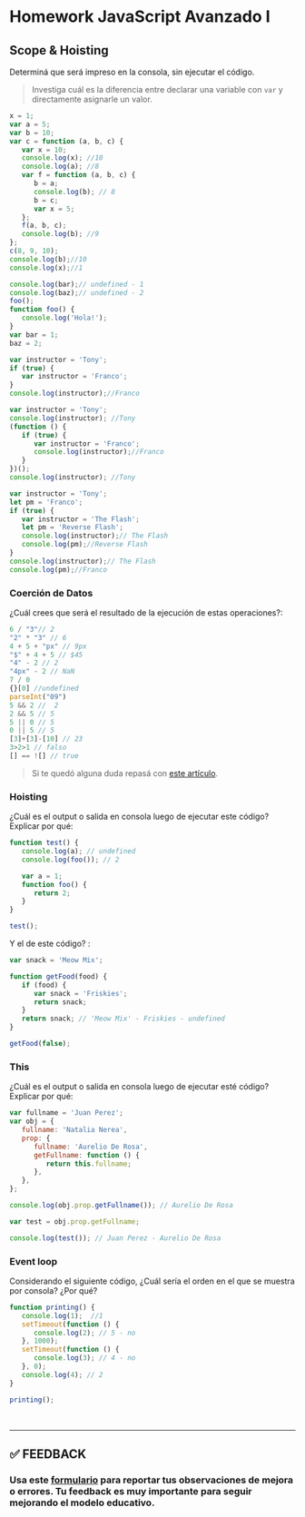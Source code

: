 # Homework JavaScript Avanzado I

## Scope & Hoisting

Determiná que será impreso en la consola, sin ejecutar el código.

> Investiga cuál es la diferencia entre declarar una variable con `var` y directamente asignarle un valor.

```javascript
x = 1;
var a = 5;
var b = 10;
var c = function (a, b, c) {
   var x = 10;
   console.log(x); //10
   console.log(a); //8
   var f = function (a, b, c) {
      b = a;
      console.log(b); // 8
      b = c;
      var x = 5;
   };
   f(a, b, c);
   console.log(b); //9
};
c(8, 9, 10);
console.log(b);//10
console.log(x);//1
```

```javascript
console.log(bar);// undefined - 1
console.log(baz);// undefined - 2
foo();
function foo() {
   console.log('Hola!');
}
var bar = 1;
baz = 2;
```

```javascript
var instructor = 'Tony';
if (true) {
   var instructor = 'Franco';
}
console.log(instructor);//Franco
```

```javascript
var instructor = 'Tony';
console.log(instructor); //Tony
(function () {
   if (true) {
      var instructor = 'Franco';
      console.log(instructor);//Franco
   }
})();
console.log(instructor); //Tony
```

```javascript
var instructor = 'Tony';
let pm = 'Franco';
if (true) {
   var instructor = 'The Flash';
   let pm = 'Reverse Flash';
   console.log(instructor);// The Flash
   console.log(pm);//Reverse Flash
}
console.log(instructor);// The Flash
console.log(pm);//Franco
```

### Coerción de Datos

¿Cuál crees que será el resultado de la ejecución de estas operaciones?:

```javascript
6 / "3"// 2
"2" * "3" // 6
4 + 5 + "px" // 9px
"$" + 4 + 5 // $45
"4" - 2 // 2
"4px" - 2 // NaN
7 / 0
{}[0] //undefined
parseInt("09")
5 && 2 //  2
2 && 5 // 5
5 || 0 // 5
0 || 5 // 5
[3]+[3]-[10] // 23
3>2>1 // falso
[] == ![] // true
```

> Si te quedó alguna duda repasá con [este artículo](http://javascript.info/tutorial/object-conversion).

### Hoisting

¿Cuál es el output o salida en consola luego de ejecutar este código? Explicar por qué:

```javascript
function test() {
   console.log(a); // undefined
   console.log(foo()); // 2

   var a = 1;
   function foo() {
      return 2;
   }
}

test();
```

Y el de este código? :

```javascript
var snack = 'Meow Mix';

function getFood(food) {
   if (food) {
      var snack = 'Friskies';
      return snack;
   }
   return snack; // 'Meow Mix' - Friskies - undefined
}

getFood(false);
```

### This

¿Cuál es el output o salida en consola luego de ejecutar esté código? Explicar por qué:

```javascript
var fullname = 'Juan Perez';
var obj = {
   fullname: 'Natalia Nerea',
   prop: {
      fullname: 'Aurelio De Rosa',
      getFullname: function () {
         return this.fullname;
      },
   },
};

console.log(obj.prop.getFullname()); // Aurelio De Rosa

var test = obj.prop.getFullname;

console.log(test()); // Juan Perez - Aurelio De Rosa 
```

### Event loop

Considerando el siguiente código, ¿Cuál sería el orden en el que se muestra por consola? ¿Por qué?

```javascript
function printing() {
   console.log(1);  //1
   setTimeout(function () {
      console.log(2); // 5 - no
   }, 1000);
   setTimeout(function () {
      console.log(3); // 4 - no 
   }, 0);
   console.log(4); // 2
}

printing();
```

</br >

---

## **✅ FEEDBACK**

### Usa este [**formulario**](https://docs.google.com/forms/d/e/1FAIpQLSe1MybH_Y-xcp1RP0jKPLndLdJYg8cwyHkSb9MwSrEjoxyzWg/viewform) para reportar tus observaciones de mejora o errores. Tu feedback es muy importante para seguir mejorando el modelo educativo.
